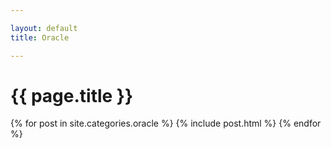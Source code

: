 ```yaml
---

layout: default  
title: Oracle  

---
```


# {{ page.title }}

{% for post in site.categories.oracle %}
  {% include post.html %}
{% endfor %}

